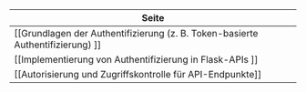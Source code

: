 | Seite | 
| ----------- | 
| [[Grundlagen der Authentifizierung (z. B. Token-basierte Authentifizierung) ]] |
| [[Implementierung von Authentifizierung in Flask-APIs ]] | 
| [[Autorisierung und Zugriffskontrolle für API-Endpunkte]] |
